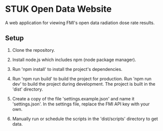 # STUK Open Data Website

A web application for viewing FMI's open data radiation dose rate results.

## Setup

1. Clone the repository.

2. Install node.js which includes npm (node package manager).

3. Run 'npm install' to install the project's dependencies.

4. Run 'npm run build' to build the project for production.
   Run 'npm run dev' to build the project during development.
   The project is built in the 'dist' directory.

5. Create a copy of the file 'settings.example.json' and name it 'settings.json'.
   In the settings file, replace the FMI API key with your own.

6. Manually run or schedule the scripts in the 'dist/scripts' directory to get data.
